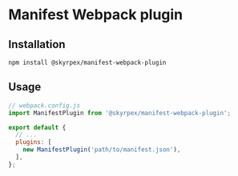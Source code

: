 # Manifest Webpack plugin

## Installation

`npm install @skyrpex/manifest-webpack-plugin`

## Usage

```js
// webpack.config.js
import ManifestPlugin from '@skyrpex/manifest-webpack-plugin';

export default {
  // ...
  plugins: [
    new ManifestPlugin('path/to/manifest.json'),
  ],
};
```

